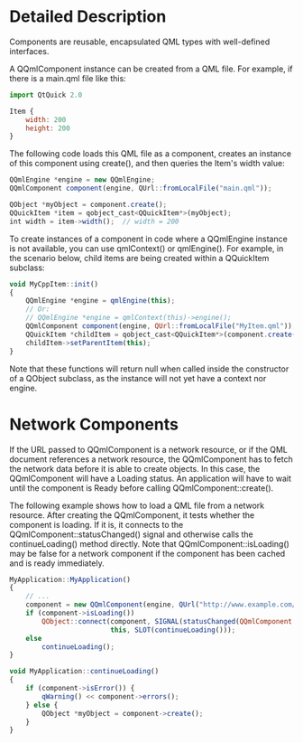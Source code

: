 # Detailed Description

Components are reusable, encapsulated QML types with well-defined interfaces.

A QQmlComponent instance can be created from a QML file. For example, if there is a main.qml file like this:

``` js
import QtQuick 2.0

Item {
    width: 200
    height: 200
}
```

The following code loads this QML file as a component, creates an instance of this component using create(), and then queries the Item's width value:

```js
QQmlEngine *engine = new QQmlEngine;
QQmlComponent component(engine, QUrl::fromLocalFile("main.qml"));

QObject *myObject = component.create();
QQuickItem *item = qobject_cast<QQuickItem*>(myObject);
int width = item->width();  // width = 200
```

To create instances of a component in code where a QQmlEngine instance is not available, you can use qmlContext() or qmlEngine(). For example, in the scenario below, child items are being created within a QQuickItem subclass:


```js
void MyCppItem::init()
{
    QQmlEngine *engine = qmlEngine(this);
    // Or:
    // QQmlEngine *engine = qmlContext(this)->engine();
    QQmlComponent component(engine, QUrl::fromLocalFile("MyItem.qml"));
    QQuickItem *childItem = qobject_cast<QQuickItem*>(component.create());
    childItem->setParentItem(this);
}
```

Note that these functions will return null when called inside the constructor of a QObject subclass, as the instance will not yet have a context nor engine.

# Network Components

If the URL passed to QQmlComponent is a network resource, or if the QML document references a network resource, the QQmlComponent has to fetch the network data before it is able to create objects. In this case, the QQmlComponent will have a Loading status. An application will have to wait until the component is Ready before calling QQmlComponent::create().

The following example shows how to load a QML file from a network resource. After creating the QQmlComponent, it tests whether the component is loading. If it is, it connects to the QQmlComponent::statusChanged() signal and otherwise calls the continueLoading() method directly. Note that QQmlComponent::isLoading() may be false for a network component if the component has been cached and is ready immediately.

```js
MyApplication::MyApplication()
{
    // ...
    component = new QQmlComponent(engine, QUrl("http://www.example.com/main.qml"));
    if (component->isLoading())
        QObject::connect(component, SIGNAL(statusChanged(QQmlComponent::Status)),
                         this, SLOT(continueLoading()));
    else
        continueLoading();
}

void MyApplication::continueLoading()
{
    if (component->isError()) {
        qWarning() << component->errors();
    } else {
        QObject *myObject = component->create();
    }
}
```
